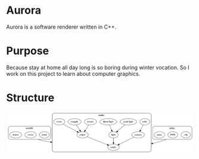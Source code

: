 # Aurora
Aurora is a software renderer written in C++.

# Purpose
Because stay at home all day long is so boring during winter vocation. So I work on this project to learn about computer graphics.

# Structure
![structure](structure.png)
